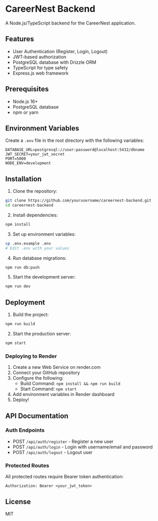 # CareerNest Backend

A Node.js/TypeScript backend for the CareerNest application.

## Features

- User Authentication (Register, Login, Logout)
- JWT-based authorization
- PostgreSQL database with Drizzle ORM
- TypeScript for type safety
- Express.js web framework

## Prerequisites

- Node.js 16+
- PostgreSQL database
- npm or yarn

## Environment Variables

Create a `.env` file in the root directory with the following variables:

```env
DATABASE_URL=postgresql://user:password@localhost:5432/dbname
JWT_SECRET=your_jwt_secret
PORT=5000
NODE_ENV=development
```

## Installation

1. Clone the repository:
```bash
git clone https://github.com/yourusername/careernest-backend.git
cd careernest-backend
```

2. Install dependencies:
```bash
npm install
```

3. Set up environment variables:
```bash
cp .env.example .env
# Edit .env with your values
```

4. Run database migrations:
```bash
npm run db:push
```

5. Start the development server:
```bash
npm run dev
```

## Deployment

1. Build the project:
```bash
npm run build
```

2. Start the production server:
```bash
npm start
```

### Deploying to Render

1. Create a new Web Service on render.com
2. Connect your GitHub repository
3. Configure the following:
   - Build Command: `npm install && npm run build`
   - Start Command: `npm start`
4. Add environment variables in Render dashboard
5. Deploy!

## API Documentation

### Auth Endpoints

- POST `/api/auth/register` - Register a new user
- POST `/api/auth/login` - Login with username/email and password
- POST `/api/auth/logout` - Logout user

### Protected Routes

All protected routes require Bearer token authentication:
```
Authorization: Bearer <your_jwt_token>
```

## License

MIT
